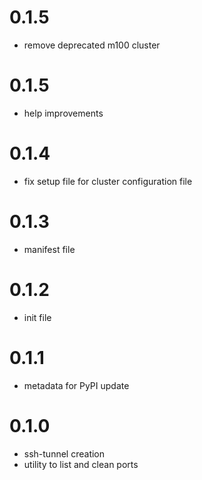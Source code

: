 # 0.1.5

- remove deprecated m100 cluster

# 0.1.5

- help improvements

# 0.1.4

- fix setup file for cluster configuration file

# 0.1.3

- manifest file

# 0.1.2

- init file

# 0.1.1

- metadata for PyPI update

# 0.1.0

- ssh-tunnel creation
- utility to list and clean ports
